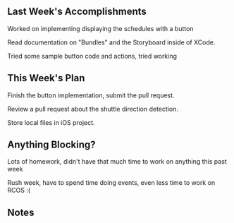 ## Last Week's Accomplishments

Worked on implementing displaying the schedules with a button

Read documentation on "Bundles" and the Storyboard inside of XCode.

Tried some sample button code and actions, tried working 



## This Week's Plan

Finish the button implementation, submit the pull request.

Review a pull request about the shuttle direction detection.

Store local files in iOS project.


## Anything Blocking?


Lots of homework, didn't have that much time to work on anything this past week

Rush week, have to spend time doing events, even less time to work on RCOS :(


## Notes





